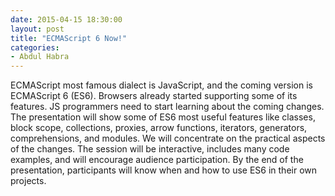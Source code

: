 ```yaml
---
date: 2015-04-15 18:30:00
layout: post
title: "ECMAScript 6 Now!"
categories:
- Abdul Habra
---
```


ECMAScript most famous dialect is JavaScript, and the coming version is
ECMAScript 6 (ES6). Browsers already started supporting some of its features.
JS programmers need to start learning about the coming changes. The presentation
will show some of ES6 most useful features like classes, block scope,
collections, proxies, arrow functions, iterators, generators, comprehensions,
and modules. We will concentrate on the practical aspects of the changes. The
session will be interactive, includes many code examples, and will encourage
audience participation. By the end of the presentation, participants will know
when and how to use ES6 in their own projects.
